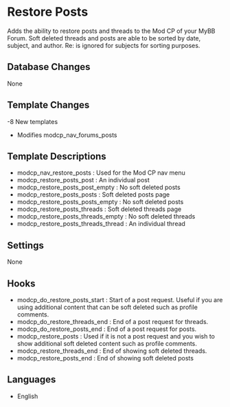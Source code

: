 # Restore Posts
Adds the ability to restore posts and threads to the Mod CP of your MyBB Forum.  Soft deleted threads and posts are able to be sorted by date, subject, and author.  Re: is ignored for subjects for sorting purposes.

## Database Changes
None

## Template Changes
-8 New templates
- Modifies modcp_nav_forums_posts

## Template Descriptions
- modcp_nav_restore_posts : Used for the Mod CP nav menu
- modcp_restore_posts_post : An individual post
- modcp_restore_posts_post_empty : No soft deleted posts
- modcp_restore_posts_posts : Soft deleted posts page
- modcp_restore_posts_posts_empty : No soft deleted posts
- modcp_restore_posts_threads : Soft deleted threads page
- modcp_restore_posts_threads_empty : No soft deleted threads
- modcp_restore_posts_threads_thread : An individual thread

## Settings
None

## Hooks
- modcp_do_restore_posts_start : Start of a post request.  Useful if you are using additional content that can be soft deleted such as profile comments.
- modcp_do_restore_threads_end : End of a post request for threads.
- modcp_do_restore_posts_end : End of a post request for posts.
- modcp_restore_posts : Used if it is not a post request and you wish to show additional soft deleted content such as profile comments.
- modcp_restore_threads_end : End of showing soft deleted threads.
- modcp_restore_posts_end : End of showing soft deleted posts

## Languages
- English
